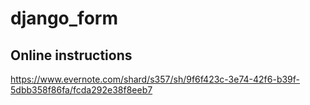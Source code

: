 # django_form

## Online instructions
https://www.evernote.com/shard/s357/sh/9f6f423c-3e74-42f6-b39f-5dbb358f86fa/fcda292e38f8eeb7
